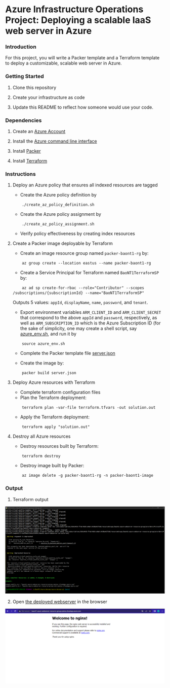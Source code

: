 # Azure Infrastructure Operations Project: Deploying a scalable IaaS web server in Azure

### Introduction
For this project, you will write a Packer template and a Terraform template to deploy a customizable, scalable web server in Azure.

### Getting Started
1. Clone this repository

2. Create your infrastructure as code

3. Update this README to reflect how someone would use your code.

### Dependencies
1. Create an [Azure Account](https://portal.azure.com)

2. Install the [Azure command line interface](https://docs.microsoft.com/en-us/cli/azure/install-azure-cli?view=azure-cli-latest)

3. Install [Packer](https://www.packer.io/downloads)

4. Install [Terraform](https://www.terraform.io/downloads.html)

### Instructions
1. Deploy an Azure policy that ensures all indexed resources are tagged
    - Create the Azure policy definition by 
    ```
        ./create_az_policy_definition.sh
    ```

    - Create the Azure policy assignment by 
    ```
        ./create_az_policy_assignment.sh
    ```

    - Verify policy effectiveness by creating index resources

2. Create a Packer image deployable by Terraform
    - Create an image resource group named `packer-baont1-rg` by: 
    ```
        az group create --location eastus --name packer-baont1-rg
    ```

    - Create a Service Principal for Terraform named `BaoNT1TerraformSP` by: 
    ```
        az ad sp create-for-rbac --role="Contributor" --scopes /subscriptions/{subscriptionId} --name="BaoNT1TerraformSP"
    ```
    Outputs 5 values: `appId`, `displayName`, `name`, `password`, and `tenant`.

    - Export environment variables `ARM_CLIENT_ID` and `ARM_CLIENT_SECRET` that correspond to the above `appId` and `password`, respectively, as well as `ARM_SUBSCRIPTION_ID` which is the Azure Subscription ID (for the sake of simplicity, one may create a shell script, say [azure_env.sh](azure_env.sh), and run it by 
    ```
        source azure_env.sh
    ```
    
    - Complete the Packer template file [server.json](server.json)
    
    - Create the image by: 
    ```
        packer build server.json
    ```

3. Deploy Azure resources with Terraform
    - Complete terraform configuration files
    - Plan the Terraform deployment: 
    ```
        terraform plan -var-file terraform.tfvars -out solution.out
    ```

    - Apply the Terraform deployment: 
    ```
        terraform apply "solution.out"
    ```

4. Destroy all Azure resources
    - Destroy resources built by Terraform: 
    ```
        terraform destroy
    ```

    - Destroy image built by Packer: 
    ```
        az image delete -g packer-baont1-rg -n packer-baont1-image
    ```

### Output
1. Terraform output

![Terraform output](screenshots/TerraformOutput.png)

2. Open [the deployed webserver](http://baont1-azure-webserver-resource-group.eastus.cloudapp.azure.com/) in the browser

![Website in the browser](screenshots/WebApp.png)